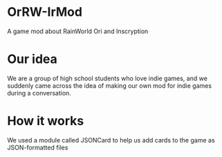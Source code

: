 # OrRW-IrMod
A game mod about RainWorld Ori and Inscryption

# Our idea
We are a group of high school students who love indie games, and we suddenly came across the idea of making our own mod for indie games during a conversation.

# How it works
We used a module called JSONCard to help us add cards to the game as JSON-formatted files
